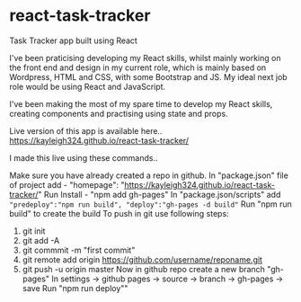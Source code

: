 # react-task-tracker
Task Tracker app built using React

I've been praticising developing my React skills, whilst mainly working on the front end and design in my current role, which is mainly based on Wordpress, HTML and CSS, with some Bootstrap and JS. My ideal next job role would be using React and JavaScript.

I've been making the most of my spare time to develop my React skills, creating components and practising using state and props. 

Live version of this app is available here..  https://kayleigh324.github.io/react-task-tracker/

I made this live using these commands.. 

Make sure you have already created a repo in github.
In "package.json" file of project add - "homepage": "https://kayleigh324.github.io/react-task-tracker/"
Run Install - "npm add gh-pages"
In "package.json/scripts" add `"predeploy":"npm run build", "deploy":"gh-pages -d build"` 
Run "npm run build" to create the build
To push in git use following steps:
1) git init
2) git add -A
3) git commmit -m "first commit"
4) git remote add origin https://github.com/username/reponame.git
5) git push -u origin master
Now in github repo create a new branch "gh-pages"
In settings -> github pages -> source -> branch -> gh-pages -> save
Run "npm run deploy""




